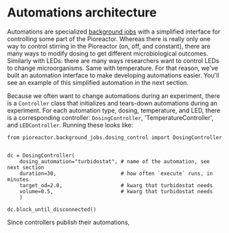 # Automations architecture 

Automations are specialized [background jobs](/developer_guide/Background%20Jobs/How%20background%20jobs%20work) with a simplified interface for controlling some part of the Pioreactor. Whereas there is really only one way to control stirring in the Pioreactor (on, off, and constant), there are many ways to modify dosing to get different microbiological outcomes. Similarly with LEDs: there are many ways researchers want to control LEDs to change microorganisms. Same with temperature. For that reason, we've built an automation interface to make developing automations easier. You'll see an example of this simplified automation in the next section.

Because we often want to change automations during an experiment, there is a `Controller` class that initializes and tears-down automations during an experiment. For each automation type, dosing, temperature, and LED, there is a corresponding controller: `DosingController`, 'TemperatureController', and `LEDController`. Running these looks like:


```
from pioreactor.background_jobs.dosing_control import DosingController


dc = DosingController(
    dosing_automation="turbidostat", # name of the automation, see next section
    duration=30,                     # how often `execute` runs, in minutes
    target_od=2.0,                   # kwarg that turbidostat needs
    volume=0.5,                      # kwarg that turbidostat needs
    )

dc.block_until_disconnected()
```


Since controllers publish their automations,
